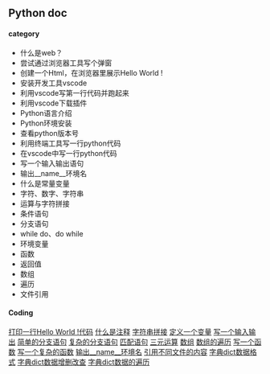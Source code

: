 ## Python doc

#### category

- 什么是web？
- 尝试通过浏览器工具写个弹窗
- 创建一个Html，在浏览器里展示Hello World !
- 安装开发工具vscode
- 利用vscode写第一行代码并跑起来
- 利用vscode下载插件
- Python语言介绍
- Python环境安装
- 查看python版本号
- 利用终端工具写一行python代码
- 在vscode中写一行python代码
- 写一个输入输出语句
- 输出__name__环境名
- 什么是常量变量
- 字符、数字、字符串
- 运算与字符拼接
- 条件语句
- 分支语句
- while do、do while
- 环境变量
- 函数
- 返回值
- 数组
- 遍历
- 文件引用



#### Coding

[打印一行Hello World !代码](./demos/01.py)
[什么是注释](./demos/16.py)
[字符串拼接](./demos/17.py)
[定义一个变量](./demos/03.py)
[写一个输入输出](./demos/04.py)
[简单的分支语句](./demos/05.py)
[复杂的分支语句](./demos/06.py)
[匹配语句](./demos/07.py)
[三元运算](./demos/08.py)
[数组](./demos/09.py)
[数组的遍历](./demos/10.py)
[写一个函数](./demos/11.py)
[写一个复杂的函数](./demos/12.py)
[输出__name__环境名](./demos/12.py)
[引用不同文件的内容](./demos/13.py)
[字典dict数据格式](./demos/14.py)
[字典dict数据增删改查](./demos/15.py)
[字典dict数据的遍历](./demos/18.py)

